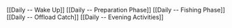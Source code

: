 [[Daily -- Wake Up]]
[[Daily -- Preparation Phase]]
[[Daily -- Fishing Phase]]
[[Daily -- Offload Catch]]
[[Daily -- Evening Activities]]